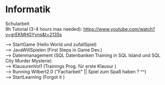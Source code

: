 # Informatik
Schularbeit <br />
9h Tutorial (3-4 hours max needed): https://www.youtube.com/watch?v=grEKMHGYyns&t=2135s

--> StartGame (Hello World und zufallSpiel) <br />
--> JavaWillSpielen (First Steps in Game Dev.)  <br />
--> Datenmanagement (SQL Datenbanken Training in SQL Island und SQL City Murder Mysterie) <br />
--> KlausurenVol1 (Trainings Prog. für erste Klausur )  <br />
--> Running Wilbert2.0 ("Facharbeit" || Spiel zum Spaß haben ? ^^)  <br />
--> StartLearning (Forgot it )  <br />
